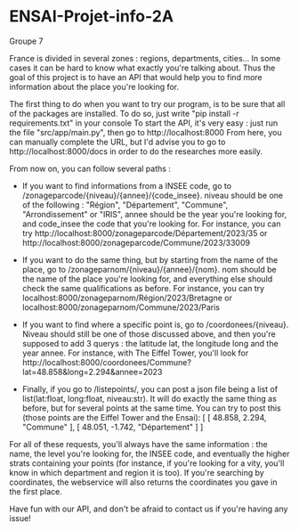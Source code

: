# ENSAI-Projet-info-2A
Groupe 7

France is divided in several zones : regions, departments, cities... In some cases it can be hard to know what exactly you're talking about.
Thus the goal of this project is to have an API that would help you to find more information about the place you're looking for.

The first thing to do when you want to try our program, is to be sure that all of the packages are installed. To do so, just write "pip install -r requirements.txt" in your console
To start the API, it's very easy : just run the file "src/app/main.py", then go to http://localhost:8000
From here, you can manually complete the URL, but I'd advise you to go to http://localhost:8000/docs in order to do the researches more easily.

From now on, you can follow several paths :

- If you want to find informations from a INSEE code, go to /zonageparcode/{niveau}/{annee}/{code_insee}. niveau should be one of the following :
 "Région", "Département", "Commune", "Arrondissement" or "IRIS", annee should be the year you're looking for, and code_insee the code that you're looking for.
 For instance, you can try http://localhost:8000/zonageparcode/Département/2023/35 or http://localhost:8000/zonageparcode/Commune/2023/33009

- If you want to do the same thing, but by starting from the name of the place, go to /zonageparnom/{niveau}/{annee}/{nom}. nom should be the name of the place you're looking for,
and everything else should check the same qualifications as before.
For instance, you can try localhost:8000/zonageparnom/Région/2023/Bretagne or localhost:8000/zonageparnom/Commune/2023/Paris

- If you want to find where a specific point is, go to /coordonees/{niveau}. Niveau should still be one of those discussed above, and then you're supposed to add 3 querys :
the latitude lat, the longitude long and the year annee.
For instance, with The Eiffel Tower, you'll look for http://localhost:8000/coordonees/Commune?lat=48.858&long=2.294&annee=2023

- Finally, if you go to /listepoints/, you can post a json file being a list of list(lat:float, long:float, niveau:str). It will do exactly the same thing as before, but for several points at the same time.
You can try to post this (those points are the Eiffel Tower and the Ensai):
[
    [
        48.858,
        2.294,
        "Commune"
    ],
    [
        48.051,
        -1.742,
        "Département"
    ]
]

For all of these requests, you'll always have the same information : the name, the level you're looking for, the INSEE code, and eventually the higher strats containing your points (for instance, if you're looking for a vity, you'll know in which department and region it is too). If you're searching by coordinates, the webservice will also returns the coordinates you gave in the first place.

Have fun with our API, and don't be afraid to contact us if you're having any issue!
